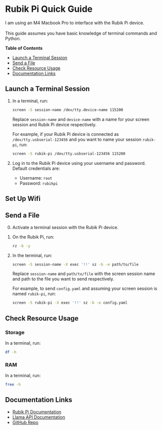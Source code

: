 # Rubik Pi Quick Guide

I am using an M4 Macbook Pro to interface with the Rubik Pi device.<br><br>
This guide assumes you have basic knowledge of terminal commands and Python.

**Table of Contents**
- [Launch a Terminal Session](#launch-a-terminal-session)
- [Send a File](#send-a-file)
- [Check Resource Usage](#check-resource-usage)
- [Documentation Links](#documentation-links)

## Launch a Terminal Session
1. In a terminal, run:
    ```bash
    screen -S session-name /dev/tty.device-name 115200
    ```
    Replace `session-name` and `device-name` with a name for your screen session and Rubik Pi device respectively.

    For example, if your Rubik Pi device is connected as `/dev/tty.usbserial-123456` and you want to name your session `rubik-pi`, run:
    ```bash
    screen -S rubik-pi /dev/tty.usbserial-123456 115200
    ```

2. Log in to the Rubik Pi device using your username and password.
    Default credentials are:
    - Username: `root`
    - Password: `rubikpi`

## Set Up Wifi

## Send a File
0. Activate a terminal session with the Rubik Pi device.
1. On the Rubik Pi, run:
    ```bash
    rz -b -y
    ```
2. In the terminal, run:
    ```bash
    screen -S session-name -X exec '!!' sz -b -e path/to/file
    ```
    Replace `session-name` and `path/to/file` with the screen session name and path to the file you want to send respectively.

    For example, to send `config.yaml` and assuming your screen session is named `rubik-pi`, run:
    ```bash
    screen -S rubik-pi -X exec '!!' sz -b -e config.yaml
    ```

## Check Resource Usage
### Storage
In a terminal, run:
```bash
df -h
```

### RAM
In a terminal, run:
```bash
free -h
```

## Documentation Links
- [Rubik Pi Documentation](https://www.thundercomm.com/rubik-pi-3/en/docs/rubik-pi-3-user-manual/)
- [Llama API Documentation](https://llama.developer.meta.com/docs/overview/)
- [GitHub Repo](https://github.com/thatrandomfrenchdude/rubik)